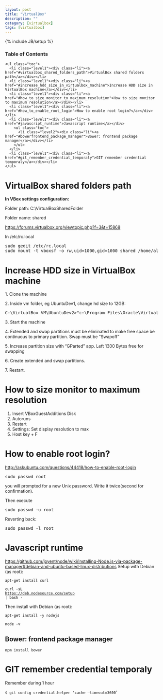 ```yaml
---
layout: post
title: "VirtualBox"
description: ""
category: [virtualbox]
tags: [virtualbox]
---
```

{% include JB/setup %}
<!-- TOC START -->
<div id="dw__toc">
  <h3 class="toggle">Table of Contents</h3>
  <div>

    <ul class="toc">
      <li class="level1"><div class="li"><a href="#virtualbox_shared_folders_path">VirtualBox shared folders path</a></div></li>
      <li class="level1"><div class="li"><a href="#increase_hdd_size_in_virtualbox_machine">Increase HDD size in VirtualBox machine</a></div></li>
      <li class="level1"><div class="li"><a href="#how_to_size_monitor_to_maximum_resolution">How to size monitor to maximum resolution</a></div></li>
      <li class="level1"><div class="li"><a href="#how_to_enable_root_login">How to enable root login?</a></div></li>
      <li class="level1"><div class="li"><a href="#javascript_runtime">Javascript runtime</a></div>
        <ul class="toc">
          <li class="level2"><div class="li"><a href="#bowerfrontend_package_manager">Bower: frontend package manager</a></div></li>
        </ul>
      </li>
      <li class="level1"><div class="li"><a href="#git_remember_credential_temporaly">GIT remember credential temporaly</a></div></li>
    </ul>
  </div>
</div>
<!-- TOC END -->

<h1 class="sectionedit1" id="virtualbox_shared_folders_path">VirtualBox shared folders path</h1>
<div class="level1">

<p>
<strong>In VBox settings configuration:</strong><br/>

Folder path: C:\VirtualBoxSharedFolder<br/>

Folder name: shared<br/>

</p>

<p>
<a href="https://forums.virtualbox.org/viewtopic.php?f=3&amp;t=15868" class="urlextern" title="https://forums.virtualbox.org/viewtopic.php?f=3&amp;t=15868"  rel="nofollow">https://forums.virtualbox.org/viewtopic.php?f=3&amp;t=15868</a><br/>

</p>

<p>
In /etc/rc.local
</p>
<pre class="code">sudo gedit /etc/rc.local
sudo mount -t vboxsf -o rw,uid=1000,gid=1000 shared /home/alfredo/projects</pre>

</div>

<h1 class="sectionedit2" id="increase_hdd_size_in_virtualbox_machine">Increase HDD size in VirtualBox machine</h1>
<div class="level1">

<p>
1. Clone the machine
</p>

<p>
2. Inside vm folder, eg UbuntuDev1, change hd size to 12GB:
</p>
<pre class="code">C:\VirtualBox VM\UbuntuDev2&gt;&quot;c:\Program Files\Oracle\VirtualBox\vboxmanage.exe&quot; modifyhd &quot;UbuntuDev2-disk1.vdi&quot; --resize 12288</pre>

<p>
3. Start the machine
</p>

<p>
4. Extended and swap partitions must be eliminated to make free space be continuous to primary partition. Swap must be “Swapoff”
</p>

<p>
5. Increase partition size with “GParted” app. Left 1300 Bytes free for swapping
</p>

<p>
6. Create extended and swap partitions.
</p>

<p>
7. Restart.
</p>

</div>

<h1 class="sectionedit3" id="how_to_size_monitor_to_maximum_resolution">How to size monitor to maximum resolution</h1>
<div class="level1">
<ol>
<li class="level1"><div class="li"> Insert VBoxGuestAdditions Disk</div>
</li>
<li class="level1"><div class="li"> Autoruns </div>
</li>
<li class="level1"><div class="li"> Restart</div>
</li>
<li class="level1"><div class="li"> Settings: Set display resolution to max</div>
</li>
<li class="level1"><div class="li"> Host key + F</div>
</li>
</ol>

</div>

<h1 class="sectionedit4" id="how_to_enable_root_login">How to enable root login?</h1>
<div class="level1">

<p>
<a href="http://askubuntu.com/questions/44418/how-to-enable-root-login" class="urlextern" title="http://askubuntu.com/questions/44418/how-to-enable-root-login"  rel="nofollow">http://askubuntu.com/questions/44418/how-to-enable-root-login</a><br/>

</p>
<pre class="code">sudo passwd root</pre>

<p>
you will prompted for a new Unix password. Write it twice(second for confirmation).
</p>

<p>
Then execute
</p>
<pre class="code">sudo passwd -u root </pre>

<p>
Reverting back:<br/>

</p>
<pre class="code">sudo passwd -l root</pre>

</div>

<h1 class="sectionedit5" id="javascript_runtime">Javascript runtime</h1>
<div class="level1">

<p>
<a href="https://github.com/joyent/node/wiki/Installing-Node.js-via-package-manager#debian-and-ubuntu-based-linux-distributions" class="urlextern" title="https://github.com/joyent/node/wiki/Installing-Node.js-via-package-manager#debian-and-ubuntu-based-linux-distributions"  rel="nofollow">https://github.com/joyent/node/wiki/Installing-Node.js-via-package-manager#debian-and-ubuntu-based-linux-distributions</a>
Setup with Debian (as root):
</p>

<p>
<code>apt-get install curl</code><br/>

<code>curl -sL <a href="https://deb.nodesource.com/setup" class="urlextern" title="https://deb.nodesource.com/setup"  rel="nofollow">https://deb.nodesource.com/setup</a> | bash -</code><br/>

</p>

<p>
Then install with Debian (as root):<br/>

</p>

<p>
<code>apt-get install -y nodejs</code><br/>

</p>

<p>
<code>node -v</code>
</p>

</div>

<h2 class="sectionedit6" id="bowerfrontend_package_manager">Bower: frontend package manager</h2>
<div class="level2">

<p>
<code>npm install bower</code><br/>

</p>

</div>

<h1 class="sectionedit7" id="git_remember_credential_temporaly">GIT remember credential temporaly</h1>
<div class="level1">

<p>
Remember during 1 hour<br/>

<code>$ git config credential.helper &#039;cache –timeout=3600</code>&#039;
</p>

</div>